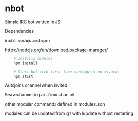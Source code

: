 # nbot

Simple IRC bot written in JS

Dependencies

install nodejs and npm

https://nodejs.org/en/download/package-manager/

``` bash
    # Installs modules
    npm install

    # Start bot with first time configuration wizard:
    npm start

```

Autojoins channel when invited

!leavechannel to part from channel

other modular commands defined in modules.json

modules can be updated from git with !update without restarting

